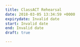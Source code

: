 ```yaml
---
title: ClassACT Rehearsal
date: 2018-03-05 13:34:59 +0000
expirydate: Invalid date
start: Invalid date
end: Invalid date
draft: true

---
```

